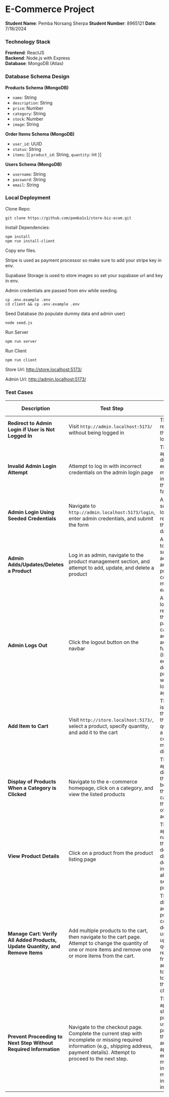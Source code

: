 # E-Commerce Project

**Student Name**: Pemba Norsang Sherpa
**Student Number**: 8965121
**Date**: 7/18/2024

### Technology Stack

**Frontend**: ReactJS  
**Backend**: Node.js with Express  
**Database**: MongoDB (Atlas)

### Database Schema Design

**Products Schema (MongoDB)**

- `name`: String
- `description`: String
- `price`: Number
- `category`: String
- `stock`: Number
- `image`: String

**Order Items Schema (MongoDB)**

- `user_id`: UUID
- `status`: String
- `items`: [{
  `product_id`: String, `quantity`: int
}]

**Users Schema (MongoDB)**

- `username`: String
- `password`: String
- `email`: String

### Local Deployment
Clone Repo:
````
git clone https://github.com/pemba1s1/store-biz-ecom.git
````
Install Dependencies:
````
npm install
npm run install-client
````
Copy env files. 

Stripe is used as payment processor so make sure to add your stripe key in env. 

Supabase Storage is used to store images so set your supabase url and key in env. 

Admin credentials are passed from env while seeding.
````
cp .env.example .env
cd client && cp .env.example .env
````
Seed Database (to populate dummy data and admin user)
````
node seed.js
````
Run Server
````
npm run server
````
Run Client
````
npm run client
````
Store Url: http://store.localhost:5173/

Admin Url: http://admin.localhost:5173/

### Test Cases

| **Description** | **Test Step** | **Expected Result** | **Status** |
|-----------------|---------------|---------------------|------------|
| **Redirect to Admin Login if User is Not Logged In** | Visit `http://admin.localhost:5173/` without being logged in | The user is redirected to the admin login page. | Pass |
| **Invalid Admin Login Attempt** | Attempt to log in with incorrect credentials on the admin login page | The application displays an error message indicating that the login failed. | Pass |
| **Admin Login Using Seeded Credentials** | Navigate to `http://admin.localhost:5173/login`, enter admin credentials, and submit the form | Admin successfully logs in and is redirected to the admin dashboard. | Pass |
| **Admin Adds/Updates/Deletes a Product** | Log in as admin, navigate to the product management section, and attempt to add, update, and delete a product | Admin is able to successfully add, update, and delete a product with confirmation messages for each action. | Pass |
| **Admin Logs Out** | Click the logout button on the navbar | Admin is logged out, redirected to the login page, and cannot access any admin functionalities (like create, edit, view, or delete products) without logging in again. | Pass |
| **Add Item to Cart** | Visit `http://store.localhost:5173/`, select a product, specify quantity, and add it to the cart | The product is added to the cart with the specified quantity, and a confirmation message is displayed. | Pass |
| **Display of Products When a Category is Clicked** | Navigate to the e-commerce homepage, click on a category, and view the listed products | The application displays only the products belonging to the selected category, and the number of products is accurate. | Pass |
| **View Product Details** | Click on a product from the product listing page | The application navigates to the product details page, displaying detailed information about the selected product. | Pass |
| **Manage Cart: Verify All Added Products, Update Quantity, and Remove Items** | Add multiple products to the cart, then navigate to the cart page. Attempt to change the quantity of one or more items and remove one or more items from the cart. | The cart displays all added products with correct details. The user can update the quantity, remove items from the cart, and the cart total updates to reflect these changes. | Pass |
| **Prevent Proceeding to Next Step Without Required Information** | Navigate to the checkout page. Complete the current step with incomplete or missing required information (e.g., shipping address, payment details). Attempt to proceed to the next step. | The application should prevent the user from proceeding to the next step and display appropriate error messages indicating the missing or incomplete information. | Pass |
